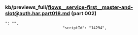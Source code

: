 ### kb/previews_full/flows__service-first__master-and-slot@auth.har.part018.md (part 002)

```md
": "",
                          "scriptId": "14294",
               
```

```
